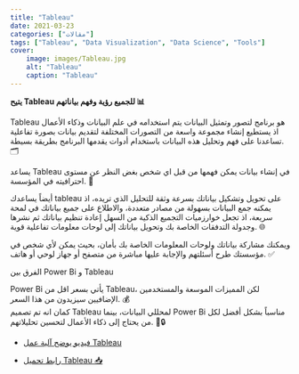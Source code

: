```yaml
---
title: "Tableau"
date: 2021-03-23
categories: ["مقالات"]
tags: ["Tableau", "Data Visualization", "Data Science", "Tools"]
cover:
    image: images/Tableau.jpg
    alt: "Tableau"
    caption: "Tableau"
---
```


**يتيح Tableau للجميع رؤية وفهم بياناتهم 📊**

 Tableau هو برنامج لتصور وتمثيل البيانات يتم استخدامه في علم البيانات وذكاء الأعمال اذ يستطيع إنشاء مجموعة واسعة من التصورات المختلفة لتقديم بيانات بصورة تفاعلية تساعدنا على فهم وتحليل هذه البيانات باستخدام أدوات يقدمها البرنامج بطريقة بسيطة. 🗂

يساعد Tableau في إنشاء بيانات يمكن فهمها من قبل اي شخص بغض النظر عن مستوى احترافيته في المؤسسة. 🤔

أيضاً يساعدك tableau على تحويل وتشكيل بياناتك بسرعة وثقة للتحليل الذي تريده، اذ يمكنه جمع البيانات بسهولة من مصادر متعددة، والاطلاع على جميع بياناتك في لمحة سريعة، اذ تجعل خوارزميات التجميع الذكية من السهل إعادة تنظيم بياناتك ثم نشرها وجدولة التدفقات الخاصة بك وتحويل بياناتك إلى لوحات معلومات تفاعلية قوية. 🌐

ويمكنك مشاركة بياناتك ولوحات المعلومات الخاصة بك بأمان، بحيث يمكن لأي شخص في مؤسستك طرح أسئلتهم والإجابة عليها مباشرة من متصفح أو جهاز لوحي أو هاتف. ✅

الفرق بين Power Bi و Tableau

Power Bi يأتي بسعر اقل من Tableau،
لكن المميزات الموسعة والمستخدمين الإضافيين سيزيدون من هذا السعر. 💰\
كمان انه تم تصميم Tableau لمحللي البيانات، بينما Power Bi مناسباً بشكل أفضل لكل من يحتاج إلى ذكاء الأعمال لتحسين تحليلاتهم. 📌🔒

+ [فيديو يوضح آلية عمل Tableau](https://youtu.be/7Jl-RwkzqQ4)

+ [رابط تحميل Tableau 📥](https://www.tableau.com/products/trial)
